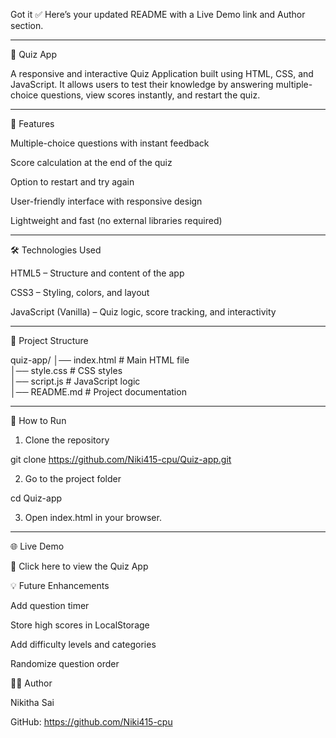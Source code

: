 Got it ✅
Here’s your updated README with a Live Demo link and Author section.


---

🎯 Quiz App

A responsive and interactive Quiz Application built using HTML, CSS, and JavaScript.
It allows users to test their knowledge by answering multiple-choice questions, view scores instantly, and restart the quiz.


---

📌 Features

Multiple-choice questions with instant feedback

Score calculation at the end of the quiz

Option to restart and try again

User-friendly interface with responsive design

Lightweight and fast (no external libraries required)



---

🛠 Technologies Used

HTML5 – Structure and content of the app

CSS3 – Styling, colors, and layout

JavaScript (Vanilla) – Quiz logic, score tracking, and interactivity



---

📂 Project Structure

quiz-app/
│── index.html      # Main HTML file  
│── style.css       # CSS styles  
│── script.js       # JavaScript logic  
│── README.md       # Project documentation


---

🚀 How to Run

1. Clone the repository

git clone https://github.com/Niki415-cpu/Quiz-app.git


2. Go to the project folder

cd Quiz-app


3. Open index.html in your browser.




---

🌐 Live Demo

🔗 Click here to view the Quiz App



💡 Future Enhancements

Add question timer

Store high scores in LocalStorage

Add difficulty levels and categories

Randomize question order


👩‍💻 Author

Nikitha Sai

GitHub:  https://github.com/Niki415-cpu